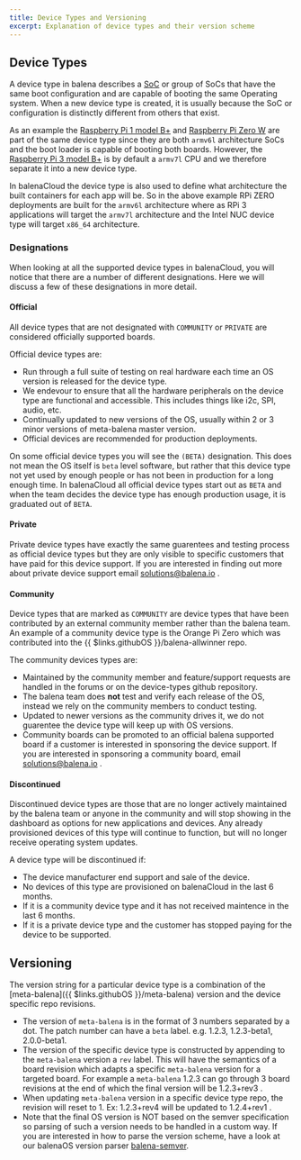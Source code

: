 ```yaml
---
title: Device Types and Versioning
excerpt: Explanation of device types and their version scheme
---
```


## Device Types
A device type in balena describes a [SoC](https://en.wikipedia.org/wiki/System_on_a_chip) or group of SoCs that have the same boot configuration and are capable of booting the same Operating system. When a new device type is created, it is usually because the SoC or configuration is distinctly different from others that exist.

As an example the [Raspberry Pi 1 model B+](https://www.raspberrypi.org/products/raspberry-pi-1-model-b-plus/) and [Raspberry Pi Zero W](https://www.raspberrypi.org/products/raspberry-pi-zero-w/) are part of the same device type since they are both `armv6l` architecture SoCs and the boot loader is capable of booting both boards. However, the [Raspberry Pi 3 model B+](https://www.raspberrypi.org/products/raspberry-pi-3-model-b-plus/) is by default a `armv7l` CPU and we therefore separate it into a new device type.

In balenaCloud the device type is also used to define what architecture the built containers for each app will be. So in the above example RPi ZERO deployments are built for the `armv6l` architecture where as RPi 3 applications will target the `armv7l` architecture and the Intel NUC device type will target `x86_64` architecture.

### Designations

When looking at all the supported device types in balenaCloud, you will notice that there are a number of different designations. Here we will discuss a few of these designations in more detail.

#### Official
All device types that are not designated with `COMMUNITY` or `PRIVATE` are considered officially supported boards.

Official device types are:
- Run through a full suite of testing on real hardware each time an OS version is released for the device type.
- We endevour to ensure that all the hardware peripherals on the device type are functional and accessible. This includes things like i2c, SPI, audio, etc.
- Continually updated to new versions of the OS, usually within 2 or 3 minor versions of meta-balena master version.
- Official devices are recommended for production deployments.

On some official device types you will see the `(BETA)` designation. This does not mean the OS itself is `beta` level software, but rather that this device type not yet used by enough people or has not been in production for a long enough time. In balenaCloud all official device types start out as `BETA` and when the team decides the device type has enough production usage, it is graduated out of `BETA`.

#### Private
Private device types have exactly the same guarentees and testing process as official device types but they are only visible to specific customers that have paid for this device support. If you are interested in finding out more about private device support email solutions@balena.io .

#### Community
Device types that are marked as `COMMUNITY` are device types that have been contributed by an external community member rather than the balena team. An example of a community device type is the Orange Pi Zero which was contributed into the {{ $links.githubOS }}/balena-allwinner repo.

The community devices types are:
- Maintained by the community member and feature/support requests are handled in the forums or on the device-types github repository.
- The balena team does **not** test and verify each release of the OS, instead we rely on the community members to conduct testing.
- Updated to newer versions as the community drives it, we do not guarentee the device type will keep up with OS versions.
- Community boards can be promoted to an official balena supported board if a customer is interested in sponsoring the device support. If you are interested in sponsoring a community board, email solutions@balena.io .

#### Discontinued
Discontinued device types are those that are no longer actively maintained by the balena team or anyone in the community and will stop showing in the dashboard as options for new applications and devices. Any already provisioned devices of this type will continue to function, but will no longer receive operating system updates.

A device type will be discontinued if:
- The device manufacturer end support and sale of the device.
- No devices of this type are provisioned on balenaCloud in the last 6 months.
- If it is a community device type and it has not received maintence in the last 6 months.
- If it is a private device type and the customer has stopped paying for the device to be supported.

## Versioning

The version string for a particular device type is a combination of the [meta-balena]({{ $links.githubOS }}/meta-balena) version and the device specific repo revisions.

* The version of `meta-balena` is in the format of 3 numbers separated by a dot. The patch number can have a `beta` label. e.g. 1.2.3, 1.2.3-beta1, 2.0.0-beta1.
* The version of the specific device type is constructed by appending to the `meta-balena` version a `rev` label. This will have the semantics of a board revision which adapts a specific `meta-balena` version for a targeted board. For example a `meta-balena` 1.2.3 can go through 3 board revisions at the end of which the final version will be 1.2.3+rev3 .
* When updating `meta-balena` version in a specific device type repo, the revision will reset to 1. Ex: 1.2.3+rev4 will be updated to 1.2.4+rev1 .
* Note that the final OS version is NOT based on the semver specification so parsing of such a version needs to be handled in a custom way. If you are interested in how to parse the version scheme, have a look at our balenaOS version parser [balena-semver](https://github.com/balena-io-modules/resin-semver).
